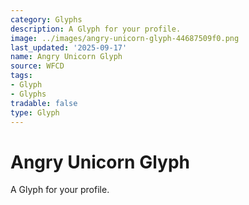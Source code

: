 ```yaml
---
category: Glyphs
description: A Glyph for your profile.
image: ../images/angry-unicorn-glyph-44687509f0.png
last_updated: '2025-09-17'
name: Angry Unicorn Glyph
source: WFCD
tags:
- Glyph
- Glyphs
tradable: false
type: Glyph
---
```


# Angry Unicorn Glyph

A Glyph for your profile.

